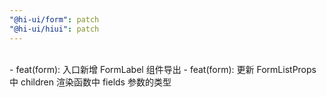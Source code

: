 ```yaml
---
"@hi-ui/form": patch
"@hi-ui/hiui": patch
---
```


<br>
- feat(form): 入口新增 FormLabel 组件导出
- feat(form): 更新 FormListProps 中 children 渲染函数中 fields 参数的类型
